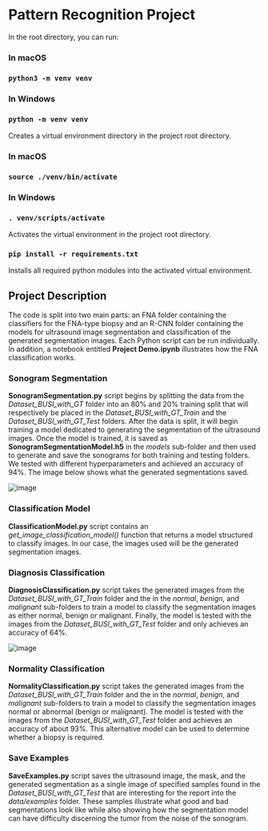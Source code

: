 # Pattern Recognition Project

In the root directory, you can run:

### In macOS

### `python3 -m venv venv`

### In Windows

### `python -m venv venv`

Creates a virtual environment directory in the project root directory.

### In macOS

### `source ./venv/bin/activate`

### In Windows

### `. venv/scripts/activate`

Activates the virtual environment in the project root directory.

### `pip install -r requirements.txt`

Installs all required python modules into the activated virtual environment.

## Project Description

The code is split into two main parts: an FNA folder containing the classifiers for the FNA-type biopsy and an R-CNN folder containing the models for ultrasound image segmentation and classification of the generated segmentation images. Each Python script can be run individually. In addition, a notebook entitled **Project Demo.ipynb** illustrates how the FNA classification works.

### Sonogram Segmentation

**SonogramSegmentation.py** script begins by splitting the data from the _Dataset_BUSI_with_GT_ folder into an 80% and 20% training split that will respectively be placed in the _Dataset_BUSI_with_GT_Train_ and the _Dataset_BUSI_with_GT_Test_ folders. After the data is split, it will begin training a model dedicated to generating the segmentation of the ultrasound images. Once the model is trained, it is saved as **SonogramSegmentationModel.h5** in the _models_ sub-folder and then used to generate and save the sonograms for both training and testing folders. We tested with different hyperparameters and achieved an accuracy of 94%. The image below shows what the generated segmentations saved.

![image](https://user-images.githubusercontent.com/60043552/206939452-97e94d48-2686-43fe-a769-9ea7cd30a50d.png)

### Classification Model

**ClassificationModel.py** script contains an _get_image_classification_model()_ function that returns a model structured to classify images. In our case, the images used will be the generated segmentation images.

### Diagnosis Classification

**DiagnosisClassification.py** script takes the generated images from the _Dataset_BUSI_with_GT_Train_ folder and the in the _normal_, _benign_, and _malignant_ sub-folders to train a model to classify the segmentation images as either normal, benign or malignant. Finally, the model is tested with the images from the _Dataset_BUSI_with_GT_Test_ folder and only achieves an accuracy of 64%.

![image](https://user-images.githubusercontent.com/60043552/206939491-3f4a6f51-bfc8-4943-9f1b-5e84f509107d.png)

### Normality Classification

**NormalityClassification.py** script takes the generated images from the _Dataset_BUSI_with_GT_Train_ folder and the in the _normal_, _benign_, and _malignant_ sub-folders to train a model to classify the segmentation images normal or abnormal (benign or malignant). The model is tested with the images from the _Dataset_BUSI_with_GT_Test_ folder and achieves an accuracy of about 93%. This alternative model can be used to determine whether a biopsy is required.

### Save Examples

**SaveExamples.py** script saves the ultrasound image, the mask, and the generated segmentation as a single image of specified samples found in the _Dataset_BUSI_with_GT_Test_ that are interesting for the report into the _data/examples_ folder. These samples illustrate what good and bad segmentations look like while also showing how the segmentation model can have difficulty discerning the tumor from the noise of the sonogram.
